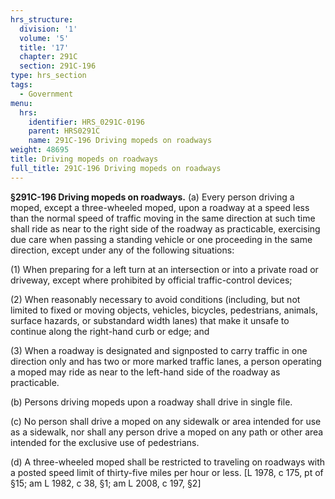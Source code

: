 ```yaml
---
hrs_structure:
  division: '1'
  volume: '5'
  title: '17'
  chapter: 291C
  section: 291C-196
type: hrs_section
tags:
  - Government
menu:
  hrs:
    identifier: HRS_0291C-0196
    parent: HRS0291C
    name: 291C-196 Driving mopeds on roadways
weight: 48695
title: Driving mopeds on roadways
full_title: 291C-196 Driving mopeds on roadways
---
```

**§291C-196 Driving mopeds on roadways.** (a) Every person driving a moped, except a three-wheeled moped, upon a roadway at a speed less than the normal speed of traffic moving in the same direction at such time shall ride as near to the right side of the roadway as practicable, exercising due care when passing a standing vehicle or one proceeding in the same direction, except under any of the following situations:

(1) When preparing for a left turn at an intersection or into a private road or driveway, except where prohibited by official traffic-control devices;

(2) When reasonably necessary to avoid conditions (including, but not limited to fixed or moving objects, vehicles, bicycles, pedestrians, animals, surface hazards, or substandard width lanes) that make it unsafe to continue along the right-hand curb or edge; and

(3) When a roadway is designated and signposted to carry traffic in one direction only and has two or more marked traffic lanes, a person operating a moped may ride as near to the left-hand side of the roadway as practicable.

(b) Persons driving mopeds upon a roadway shall drive in single file.

(c) No person shall drive a moped on any sidewalk or area intended for use as a sidewalk, nor shall any person drive a moped on any path or other area intended for the exclusive use of pedestrians.

(d) A three-wheeled moped shall be restricted to traveling on roadways with a posted speed limit of thirty-five miles per hour or less. [L 1978, c 175, pt of §15; am L 1982, c 38, §1; am L 2008, c 197, §2]